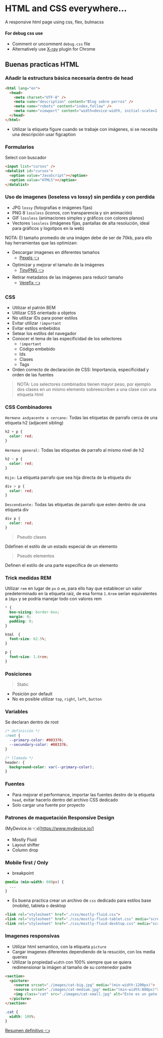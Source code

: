 # HTML and CSS everywhere...

A responsive html page using css, flex, bulmacss

#### For debug css use

- Comment or uncomment `debug.css` file
- Alternatively use [X-ray](https://tachyons.io/xray/) plugin for Chrome

## Buenas practicas HTML

### Añadir la estructura básica necesaria dentro de head

```html
<html lang="en">
  <head>
    <meta charset="UTF-8" />
    <meta name="description" content="Blog sobre perros" />
    <meta name="robots" content="index,follow" />
    <meta name="viewport" content="width=device-width, initial-scale=1.0" />
  </head>
</html>
```

- Utilizar la etiqueta figure cuando se trabaje con imágenes, si se necesita una descripción usar figcaption

### Formularios

Select con buscador

```html
<input list="cursos" />
<datalist id="cursos">
  <option value="JavaScript"></option>
  <option value="HTML5"></option>
</datalist>
```

### Uso de imagenes (loseless vs lossy) sin perdida y con perdida

- JPG `lossy` (fotografias e imágenes fijas)
- PNG 8 `lossless` (iconos, con transparencia y sin animación)
- GIF `lossless` (animaciones simples y gráficos con colores planos)
- Vectores `lossless` (imágenes fijas, pantallas de alta resolución, ideal para gráficos y logotipos en la web)

NOTA: El tamaño promedio de una imágen debe de ser de 70kb, para ello hay herramientas que las optimizan:

- Descargar imagenes en diferentes tamaños
  - [Pexels 👈](https://www.pexels.com/)
- Optimizar y mejorar el tamaño de la imágenes
  - [TinyPNG 👈](https://tinypng.com/)
- Retirar metadatos de las imágenes para reducir tamaño
  - [Verefix 👈](https://www.verexif.com/)

### CSS

- Utilizar el patrón BEM
- Utilizar CSS orientado a objetos
- No utilizar IDs para poner estilos
- Evitar utilizar `!important`
- Evitar estilos enbebidos
- Setear los estilos del navegador
- Conocer el tema de las especificidad de los selectores
  - `!important`
  - Código embebido
  - Ids
  - Clases
  - Tags
- Orden correcto de declaración de CSS: Importancia, especificidad y orden de las fuentes

> NOTA: Los selectores combinados tienen mayor peso, por ejemplo dos clases en un mismo elemento sobreescriben a una clase con una etiqueta html

### CSS Combinadores

`Hermano asdyacente o cercano:` Todas las etiquetas de parrafo cerca de una etiqueta h2 (adjacent sibling)

```CSS
h2 + p {
  color: red;
}
```

`Hermano general:` Todas las etiquetas de parrafo al mismo nivel de h2

```CSS
h2 ~ p {
  color: red;
}
```

`Hijo:` La etiqueta parrafo que sea hija directa de la etiqueta div

```CSS
div > p {
  color: red;
}
```

`Descendiente:` Todas las etiquetas de parrafo que esten dentro de una etiqueta div

```CSS
div p {
  color: red;
}
```

> Pseudo clases

Ddefinen el estilo de un estado especial de un elemento

> Pseudo elementos

Definen el estilo de una parte especifica de un elemento

### Trick medidas REM

Utilizar `rem` en lugar de `px` o `em`, para ello hay que establecer un valor predeterminado en la etiqueta raíz, de esa forma `1.6rem` serían equivalentes a `16px` y se podría manejar todo con valores rem

```CSS
* {
  box-sizing: border-box;
  margin: 0;
  padding: 0;
}

html  {
  font-size: 62.5%;
}

p {
  font-size: 1.6rem;
}
```

### Posiciones

> Static

- Posiciòn por default
- No es posible utilizar `top`, `right`, `left`, `button`

### Variables

Se declaran dentro de root

```CSS
/* definición */
:root {
  --primary-color: #003376;
  --secundary-color: #003376;
}

/* llamada */
header: {
  background-color: var(--primary-color);
}
```

### Fuentes

- Para mejorar el performance, importar las fuentes destro de la etiqueta `head`, evitar hacerlo dentro del archivo CSS dedicado
- Solo cargar una fuente por proyecto

### Patrones de maquetación Responsive Design

(MyDevice.io 👈)[https://www.mydevice.io/]

- Mostly Fluid
- Layout shifter
- Column drop

### Mobile first / Only

- breakpoint

```CSS
@media (min-width: 600px) {
  ...
}
```

- Es buena practica crear un archivo de `css` dedicado para estilos base (mobile), tableta o desktop

```HTML
<link rel="stylesheet" href="./css/mostly-fluid.css">
<link rel="stylesheet" href="./css/mostly-fluid-tablet.css" media="screen and (min-width: 600px)">
<link rel="stylesheet" href="./css/mostly-fluid-desktop.css" media="screen and (min-width: 800px)">
```

### Imagenes responsivas

- Utilizar html semantico, con la etiqueta `picture`
- Cargar imagenes diferentes dependiendo de la resución, con los media queries
- Utilizar la propiedad `width` con 100% siempre que se quiera redimensionar la imágen al tamaño de su contenedor padre

```HTML
<section>
  <picture>
    <source srcset="./images/cat-big.jpg" media="(min-width:1200px)">
    <source srcset="./images/cat-medium.jpg" media="(min-width:800px)">
    <img class="cat" src="./images/cat-small.jpg" alt="Este es un gato feliz">
  </picture>
</section>
```

```CSS
.cat {
  width: 100%;
}
```

[Resumen definitivo 👈](https://www.notion.so/Curso-definitivo-de-HTML-y-CSS-7196d473c6b046d2b8de4a0edaa82dc6)
